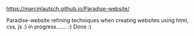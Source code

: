 https://marcinlautsch.github.io/Paradise-website/

Paradise-website
refining techniques when creating websites using html, css, js :)
in progress.......
:)
Done :)

